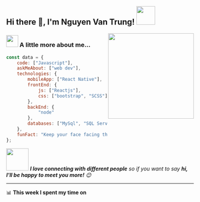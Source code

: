 <h2>Hi there 🤞, I'm Nguyen Van Trung! <img src="https://media.giphy.com/media/12oufCB0MyZ1Go/giphy.gif" width="50"></h2>

<img align='right' src="https://media.giphy.com/media/M9gbBd9nbDrOTu1Mqx/giphy.gif" width="230">

<!-- <p><em>Freelancer Software Engineer<img src="#" width="30"> 
</em></p> -->

### <img src="https://emojis.slackmojis.com/emojis/images/1588315024/8823/hyperkitty.gif?1588315024" width="32px"/> A little more about me...  

```javascript
const data = {
    code: ["Javascript"],
    askMeAbout: ["web dev"],
    technologies: {
        mobileApp: ["React Native"],
        frontEnd: {
            js: ["Reactjs"],
            css: ["bootstrap", "SCSS"]
        },
        backEnd: {
            "node"
        },
        databases: ["MySql", "SQL Server"]
    },
    funFact: "Keep your face facing the sun and darkness will fall behind you.☘"
};
```

<img src="https://media.giphy.com/media/LnQjpWaON8nhr21vNW/giphy.gif" width="60"> <em><b>I love connecting with different people</b> so if you want to say <b>hi, I'll be happy to meet you more!</b> 😊</em>

---
📊 **This week I spent my time on**
<!--START_SECTION:waka-->
```text

```
<!--END_SECTION:waka-->
